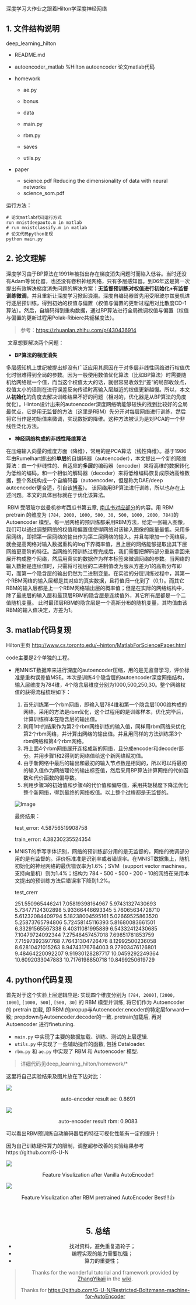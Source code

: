 深度学习大作业之跟着Hilton学深度神经网络

## **1. 文件结构说明**

deep_learning_hilton

- README.md 
- autoencoder_matlab  %Hilton autoencoder 论文matlab代码
- homework

  - ae.py

  - bonus
  - data
  - main.py
  - rbm.py
  - saves
  - utils.py

- paper
  - science.pdf  Reducing the dimensionality of data with neural networks 
  - science_som.pdf

运行方法：

```shell
# 论文matlab代码运行方式
run mnistdeepauto.m in matlab
# run mnistclassify.m in matlab
# 论文代码python复现
python main.py
```

## **2. 论文理解**

​		深度学习由于BP算法在1991年被指出存在梯度消失问题时而陷入低谷。当时还没有Adam等优化器，也还没有卷积神经网络，只有多层感知器。到06年这是第一次提出有效解决梯度消失问题的解决方案：**无监督预训练对权值进行初始化+有监督训练微调**，并且重新让深度学习掀起浪潮。深度自编码器首先用受限玻尔兹曼机进行逐层预训练，得到初始的权值与偏置（权值与偏置的更新过程用对比散度CD-1算法）。然后，自编码得到重构数据，通过BP算法进行全局微调权值与偏置（权值与偏置的更新过程用Polak-Ribiere共轭梯度法）。

>  参考：https://zhuanlan.zhihu.com/p/430436914

​		文章想要解决两个问题：

- **BP算法的梯度消失**

​		多层感知机上世纪被提出却没有广泛应用其原因在于对多层非线性网络进行权值优化时很难得到全局的参数。因为一般使用数值优化算法（比如BP算法）时需要随机给网络赋一个值，而当这个权值太大的话，就很容易收敛到“差”的局部收敛点，权值太小的话则在进行误差反向传递时离输入层越近的权值更新越慢。所以，本文从**初始化**的角度去解决训练结果不好的问题（相对的，优化器是从BP算法的角度优化）。Hinton设计出来的autoencoder深度网络确能够较快的找到比较好的全局最优点，它是用无监督的方法（这里是RBM）先分开对每层网络进行训练，然后将它当作是初始值来微调，实现数据的降维。这种方法被认为是对PCA的一个非线性泛化方法。

-  **神经网络构成的非线性降维算法**

​		在压缩输入向量的维度方面（降维），常用的是PCA算法（线性降维）。基于1986年由Rumelhart提出的**单层**的自编码器（autoencoder），本文提出一个新的降维算法：由一个非线性的、自适应的**多层**的编码器（encoder）来将高维的数据转化为低维的编码，和一个相似的解码器（decoder）来将低维编码恢复成原始高维数据，整个系统构成一个自编码器（autoencoder，但是称为DAE/deep autoencoder更合适，引自该[博客](https://link.zhihu.com/?target=https%3A//blog.csdn.net/a819825294/article/details/53516980)）。 该网络用BP算法进行训练，所以也存在上述问题。本文的具体目标就在于优化该算法。

​		RBM 受限玻尔兹曼机参考西瓜书第五章, [南瓜书对应部分](https://datawhalechina.github.io/pumpkin-book/#/chapter5/chapter5?id=_524)的内容。用 RBM pretrain 的维度为 `[784, 2000, 1000, 500, 30, 500, 1000, 2000, 784]`的 Autoencoder 模型。每一层网格的预训练都采用RBM方法，给定一张输入图像，我们可以通过调整网络的权值和偏置值使得网络对该输入图像的能量最低。采用多层网络，即把第一层网络的输出作为第二层网络的输入。并且每增加一个网络层，就会提高网络对输入数据重构的log下界概率值，且上层的网络能够提取出其下层网络更高阶的特征。当网络的预训练过程完成后，我们需要把解码部分重新拿回来展开构成整个网络，然后用真实的数据作为样本标签来微调网络的参数。当网络的输入数据是连续值时，只需将可视层的二进制值改为服从方差为1的高斯分布即可，而第一个隐含层的输出仍然为二进制变量。在实验的分层训练过程中，其第一个RBM网络的输入层都是其对应的真实数据，且将值归一化到了（0,1）。而其它RBM的输入层都是上一个RBM网络输出层的概率值；但是在实际的网络结构中，除了最底层的输入层和最顶层RBM的隐含层是连续值外，其它所有层都是一个二值随机变量。 此时最顶层RBM的隐含层是一个高斯分布的随机变量，其均值由该RBM的输入值决定，方差为1。

## **3. matlab代码复现**

Hilton主页
http://www.cs.toronto.edu/~hinton/MatlabForSciencePaper.html


code主要是2个单独的工程。

- 用MNIST数据库来进行深度的autoencoder压缩，用的是无监督学习，评价标准是重构误差值MSE。本次是训练4个隐含层的autoencoder深度网络结构，输入层维度为784维，4个隐含层维度分别为1000,500,250,30。整个网络权值的获得流程梳理如下：

  1. 首先训练第一个rbm网络，即输入层784维和第一个隐含层1000维构成的网络。采用的方法是rbm优化，这个过程用的是训练样本，优化完毕后，计算训练样本在隐含层的输出值。
  2. 利用1中的结果作为第2个rbm网络训练的输入值，同样用rbm网络来优化第2个rbm网络，并计算出网络的输出值。并且用同样的方法训练第3个rbm网络和第4个rbm网络。
  3. 将上面4个rbm网络展开连接成新的网络，且分成encoder和decoder部分。并用步骤1和2得到的网络值给这个新网络赋初值。
  4. 由于新网络中最后的输出和最初的输入节点数是相同的，所以可以将最初的输入值作为网络理论的输出标签值，然后采用BP算法计算网络的代价函数和代价函数的偏导数。
  5. 利用步骤3的初始值和步骤4的代价值和偏导值，采用共轭梯度下降法优化整个新网络，得到最终的网络权值。以上整个过程都是无监督的。

  ![Image](https://tva1.sinaimg.cn/large/007dpYmwly8h2t6ry7jvzj30qw05ejrm.jpg)

  最终结果：

  test_error:   4.58756519908758 

  train_error:  4.38230235524354

  

- MNIST的手写字体识别，网络的预训练部分用的是无监督的，网络的微调部分用的是有监督的。评价标准准是识别率或者错误率。在MNIST数据集上，随机初始化的神经网络的最优错误率为1.6%；SVM（support vector machines，支持向量机）则为1.4%；结构为 784 - 500 - 500 - 200 - 10的网络在采用本文提出的预训练方法后错误率下降到1.2%。
  
  test_crerr
  
  251.550965446241        7.05819398164967        5.97431327430693        5.73477124302898        5.93366446693345        5.76065634728710        5.61232084409794        5.18238004595161        5.02669525863520        5.25873765794806        5.72458145116393        5.81680083661501        6.33291565567338        6.40311081995889        6.54332412430685        7.10479724092344        7.27548457457018        7.69851781853759        7.71597392397768        7.76431304726476        8.12992500236058        8.62810421015263        8.94743176764003        9.27903476126801        9.48464220092207        9.91930128287717        10.0459292249364        10.6092033047883        10.7176198850718        10.8499250619729

## **4. python代码复现**

首先对于这个实验上层逻辑应是: 实现四个维度分别为 `[784, 2000]`, `[2000, 1000]`, `[1000, 500]`, `[500, 30]` 的 RBM 模型并训练, 将它们作为 Autoencoder 的 pretrain 加载, 即 RBM 的propup与Autoencoder.encoder的特定层forward一致; propdown与Autoencoder.decoder的一致. pretrain加载后, 再对 Autoencoder 进行finetuning.

+ `main.py` 中实现了主要的数据加载、训练、测试的上层逻辑.
+ `utils.py` 中实现了一些辅助操作的函数, 包括 Dataloader.
+ `rbm.py` 和 `ae.py` 中实现了 RBM 和 Autoencoder 模型.

> 详细代码见deep_learning_hilton/homework/*

这里将自己实验结果及图片放在下边对比：

![](https://img-blog.csdnimg.cn/65d0ea9a77fa46cba8ba8751b4c8970c.png)

<center>auto-encoder result ae: 0.8691</center>

![](https://img-blog.csdnimg.cn/de3d77cb5d3e476da07e8666ee474a5f.png)

<center>auto-encoder result rbm: 0.9083</center>

可以看出RBM预训练自动编码器后的特征可视化性能有一定的提升！

因为自己训练硬件算力的限制，调整超参改善的实验结果参考https://github.com/G-U-N

![](https://img-blog.csdnimg.cn/1cbc85dafc954a56ad74dddacf3a0abe.png)

<center>Feature Visulization after Vanilla AutoEncoder!</center>

![](https://img-blog.csdnimg.cn/00ee8c5e7cb0435ebf05b61c8564bd1f.png)

<center>Feature Visulization after RBM pretrained AutoEncoder  Best!!!👍

​    

## **5. 总结**

- 找对资料，避免重复造轮子；
- 编程实现的能力需要加强；
- 算力的重要性；

> Thanks for the wonderful tutorial and framework provided by [ZhangYikaii](https://github.com/ZhangYikaii) in the [wiki](https://github.com/ZhangYikaii/Auxiliary-Material-for-AI-Platform-Application-Course/wiki/作业-自编码器-(Autoencoder)).
>
> Thanks for https://github.com/G-U-N/Restricted-Boltzmann-machine-for-AutoEncoder
